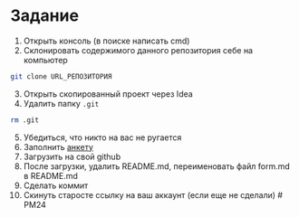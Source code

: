 # Задание

1. Открыть консоль (в поиске написать cmd)
2. Склонировать содержимого данного репозитория себе на компьютер

```bash
git clone URL_РЕПОЗИТОРИЯ
```

3. Открыть скопированный проект через Idea
4. Удалить папку `.git`

```bash
rm .git
```

5. Убедиться, что никто на вас не ругается
6. Заполнить [анкету](form.md)
7. Загрузить на свой github
8. После загрузки, удалить README.md, переименовать файл form.md в README.md 
9. Сделать коммит
10. Скинуть старосте ссылку на ваш аккаунт (если еще не сделали)
#   P M 2 4  
 